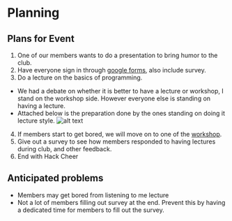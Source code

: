 # Planning

## Plans for Event

1. One of our members wants to do a presentation to bring humor to the club.
2. Have everyone sign in through [google forms](http://signin.hacklcubslhs.com),
   also include survey.
3. Do a lecture on the basics of programming.
  * We had a debate on whether it is better to have a lecture or workshop, I
    stand on the workshop side. However everyone else is standing on having a
    lecture.
  * Attached below is the preparation done by the ones standing on doing it
    lecture style.
    ![alt text](https://i.gyazo.com/59a2f97fb73dce96a377ead9b595e10c.png
    "Lecture presentation preparation")
4. If members start to get bored, we will move on to one of the
   [workshop](https://github.com/hackedu/hack-camp/tree/master/cohort_4/playbook/workshops/portfolio).
5. Give out a survey to see how members responded to having lectures during
   club, and other feedback.
6. End with Hack Cheer

## Anticipated problems

* Members may get bored from listening to me lecture
* Not a lot of members filling out survey at the end. Prevent this by having a
  dedicated time for members to fill out the survey.
